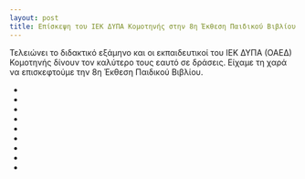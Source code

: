 ```yaml
---
layout: post
title: Επίσκεψη του ΙΕΚ ΔΥΠΑ Κομοτηνής στην 8η Έκθεση Παιδικού Βιβλίου
---
```


Τελειώνει το διδακτικό εξάμηνο και οι εκπαιδευτικοί του ΙΕΚ ΔΥΠΑ (ΟΑΕΔ) Κομοτηνής δίνουν τον καλύτερο τους εαυτό σε δράσεις. Είχαμε τη χαρά να επισκεφτούμε την 8η Έκθεση Παιδικού Βιβλίου.


<div uk-slideshow>
        <div class="uk-position-relative uk-visible-toggle uk-light" tabindex="-1">
    <ul class="uk-slideshow-items">
        <li>
            <img src="{{ site.baseurl }}/img/img_posts/2023-06-vivlio1.webp" alt="" uk-cover>
        </li>
         <li>
            <img src="{{ site.baseurl }}/img/img_posts/2023-06-vivlio2.webp" alt="" uk-cover>
        </li>
        <li>
            <img src="{{ site.baseurl }}/img/img_posts/2023-06-vivlio4.webp" alt="" uk-cover>
        </li>
        <li>
            <img src="{{ site.baseurl }}/img/img_posts/2023-06-vivlio5.webp" alt="" uk-cover>
        </li>
        <li>
            <img src="{{ site.baseurl }}/img/img_posts/2023-06-vivlio6.webp" alt="" uk-cover>
        </li>
        <li>
            <img src="{{ site.baseurl }}/img/img_posts/2023-06-vivlio7.webp" alt="" uk-cover>
        </li>
        <li>
            <img src="{{ site.baseurl }}/img/img_posts/2023-06-vivlio8.webp" alt="" uk-cover>
        </li>
        <li>
            <img src="{{ site.baseurl }}/img/img_posts/2023-06-vivlio9.webp" alt="" uk-cover>
        </li>
        <li>
            <img src="{{ site.baseurl }}/img/img_posts/2023-06-vivlio10.webp" alt="" uk-cover>
       </li>
    </ul>
            <a class="uk-position-center-left uk-position-small uk-hidden-hover" href="#" uk-slidenav-previous uk-slideshow-item="previous"></a>
        <a class="uk-position-center-right uk-position-small uk-hidden-hover" href="#" uk-slidenav-next uk-slideshow-item="next"></a>
        </div>
</div>
